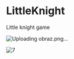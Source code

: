 # LittleKnight
Little knight game

![Uploading obraz.png…]()


![7](https://user-images.githubusercontent.com/22658548/117576938-018f4580-b0e8-11eb-995f-37a275b0596c.png)
